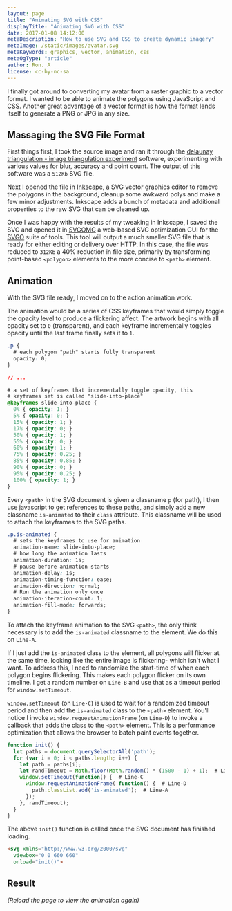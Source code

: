 ```yaml
---
layout: page
title: "Animating SVG with CSS"
displayTitle: "Animating SVG with CSS"
date: 2017-01-08 14:12:00
metaDescription: "How to use SVG and CSS to create dynamic imagery"
metaImage: /static/images/avatar.svg
metaKeywords: graphics, vector, animation, css
metaOgType: "article"
author: Ron. A
license: cc-by-nc-sa
---
```



I finally got around to converting my avatar from a raster graphic to a vector
format. I wanted to be able to animate the polygons using JavaScript and CSS.
Another great advantage of a vector format is how the format lends itself to
generate a PNG or JPG in any size.


## Massaging the SVG File Format

First things first, I took the source image and ran it through the 
[delaunay triangulation - image triangulation
experiment](https://snorpey.github.io/triangulation/) software, experimenting
with various values for blur, accuracy and point count. The output of this
software was a `512Kb` SVG file.

Next I opened the file in [Inkscape](https://inkscape.org/en/), a SVG vector
graphics editor to remove the polygons in the background, cleanup some
awkward polys and make a few minor adjustments. Inkscape adds a bunch of
metadata and additional properties to the raw SVG that can be cleaned up.

Once I was happy with the results of my tweaking in Inkscape, I saved
the SVG and opened it in [SVGOMG](https://jakearchibald.github.io/svgomg/)
a web-based SVG optimization GUI for the [SVGO](https://github.com/svg/svgo)
suite of tools. This tool will output a much smaller SVG file that is ready for
either editing or delivery over HTTP. In this case, the file was reduced to
`312Kb` a 40% reduction in file size, primarily by transforming point-based 
`<polygon>` elements to the more concise to `<path>` element.


## Animation

With the SVG file ready, I moved on to the action animation work. 

The animation would be a series of CSS keyframes that would simply toggle the
opacity level to produce a flickering affect. The artwork begins with all
opacity set to `0` (transparent), and each keyframe incrementally toggles 
opacity until the last frame finally sets it to `1`.

```css
.p {
  # each polygon "path" starts fully transparent
  opacity: 0;
}

// ...

# a set of keyframes that incrementally toggle opacity, this 
# keyframes set is called "slide-into-place"
@keyframes slide-into-place {
  0% { opacity: 1; }
  5% { opacity: 0; }
  15% { opacity: 1; }
  17% { opacity: 0; }
  50% { opacity: 1; }
  55% { opacity: 0; }
  60% { opacity: 1; }
  75% { opacity: 0.25; }
  85% { opacity: 0.85; }
  90% { opacity: 0; }
  95% { opacity: 0.25; }
  100% { opacity: 1; }
}
```

Every `<path>` in the SVG document is given a classname `p` (for path), I then
use javascript to get references to these paths, and simply add a new classname
`is-animated` to their `class` attribute. This classname will be used to attach
the keyframes to the SVG paths.

```css
.p.is-animated {
  # sets the keyframes to use for animation 
  animation-name: slide-into-place;
  # how long the animation lasts
  animation-duration: 1s;
  # pause before animation starts
  animation-delay: 1s;
  animation-timing-function: ease;
  animation-direction: normal;
  # Run the animation only once
  animation-iteration-count: 1;
  animation-fill-mode: forwards;
}
```

To attach the keyframe animation to the SVG `<path>`, the only think necessary
is to add the `is-animated` classname to the element. We do this on `Line-A`.

If I just add the `is-animated` class to the element, all polygons will flicker
at the same time, looking like the entire image is flickering- which isn't what
I want. To address this, I need to randomize the start-time of when each polygon
begins flickering. This makes each polygon flicker on its own timeline. I get
a random number on `Line-B` and use that as a timeout period for
`window.setTimeout`. 

`window.setTimeout` (on `Line-C`) is used to wait for a randomized timeout
period and then add the `is-animated` class to the `<path>` element. You'll
notice I invoke `window.requestAnimationFrame` (on `Line-D`) to invoke a
callback that adds the class to the `<path>` element. This is a performance
optimization that allows the browser to batch paint events together.

```javascript
function init() {
  let paths = document.querySelectorAll('path');
  for (var i = 0; i < paths.length; i++) {
    let path = paths[i];
    let randTimeout = Math.floor(Math.random() * (1500 - 1) + 1);  # Line-B
    window.setTimeout(function() {  # Line-C
      window.requestAnimationFrame( function() {  # Line-D
        path.classList.add('is-animated');  # Line-A
      });
    }, randTimeout);
  }
}
```

The above `init()` function is called once the SVG document has finished
loading.

```html
<svg xmlns="http://www.w3.org/2000/svg"
  viewbox="0 0 660 660"
  onload="init()">
```


## Result

<object type="image/svg+xml" data="/static/images/meta/avatar-animated.svg"
  height="660" width="660">
</object>
_(Reload the page to view the animation again)_
